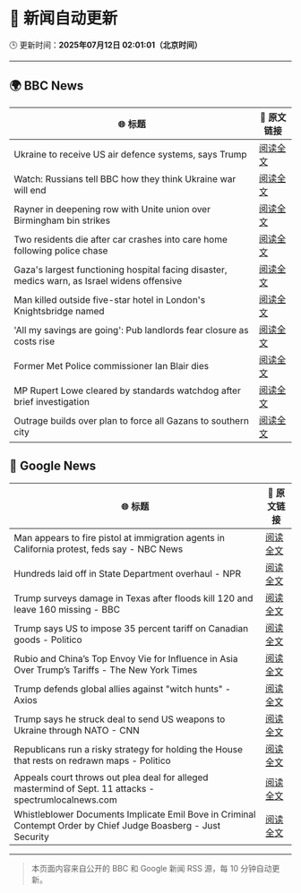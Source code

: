 # 🧠 新闻自动更新

🕒 更新时间：**2025年07月12日 02:01:01（北京时间）**

---

## 🌍 BBC News

| 🌐 标题 | 🔗 原文链接 |
|--------|-------------|
| Ukraine to receive US air defence systems, says Trump | [阅读全文](https://www.bbc.com/news/articles/crl04200dp4o) |
| Watch: Russians tell BBC how they think Ukraine war will end | [阅读全文](https://www.bbc.com/news/videos/c1wp55wqq0lo) |
| Rayner in deepening row with Unite union over Birmingham bin strikes | [阅读全文](https://www.bbc.com/news/articles/cx24de0d9rdo) |
| Two residents die after car crashes into care home following police chase | [阅读全文](https://www.bbc.com/news/articles/c9w1n78qq8lo) |
| Gaza's largest functioning hospital facing disaster, medics warn, as Israel widens offensive | [阅读全文](https://www.bbc.com/news/articles/cdx5zeywgrgo) |
| Man killed outside five-star hotel in London's Knightsbridge named | [阅读全文](https://www.bbc.com/news/articles/cqjq9zjq7djo) |
| 'All my savings are going': Pub landlords fear closure as costs rise | [阅读全文](https://www.bbc.com/news/articles/cvg8llxmnx7o) |
| Former Met Police commissioner Ian Blair dies | [阅读全文](https://www.bbc.com/news/articles/cj61d0rd9gjo) |
| MP Rupert Lowe cleared by standards watchdog after brief investigation | [阅读全文](https://www.bbc.com/news/articles/ceq7z421pwzo) |
| Outrage builds over plan to force all Gazans to southern city | [阅读全文](https://www.bbc.com/news/articles/c9dgv7v1d06o) |

## 📰 Google News

| 🌐 标题 | 🔗 原文链接 |
|--------|-------------|
| Man appears to fire pistol at immigration agents in California protest, feds say - NBC News | [阅读全文](https://news.google.com/rss/articles/CBMitgFBVV95cUxOUUJFdGlMU2MtVmM1NWQ4WlVEeDhyUUMzQnNuM2pXYlRHMHg1WjZjcTFHYUJ3MTl5YXdvMzJJcVc0Q0ZzOWZPWktKcHRzWHdIdDdYdGxjck1UdjlUQnNfeGhhQjlEMGo4dmVfSi00aUdOOHBhbEdTbEV1dWMyM2txYllNM3prbWpWNjVBNjJsU3JBTlc1cEtxc3lqYTBucFVDdDNBekhycGNVZDE5eURfYS16dThsd9IBVkFVX3lxTE1YUy1INFZULTluV1IwbHdRWkhqRjdJV1NhanZnZFNFdmxYU3pvV1ZXVFh5Ylh1Z2R6RGVXNHR5cHdyUFBjcXctVURlZF9FWWpPRHdUb2pn?oc=5) |
| Hundreds laid off in State Department overhaul - NPR | [阅读全文](https://news.google.com/rss/articles/CBMiggFBVV95cUxNQTNKMmhmdXRMVHFEVmZidWVoTjU5X1lHYlpMRDZGUGxrTHUxLUZ1VzZKZWxrUDBUcWlTWkFOb2hkOHJtNlY3SFpucXpuay1peGllTGdrVUJtdE40ZE5RN2RSUFM5UElFb1ZmbXJFcXBGSjZZbkwwMXQ3d1JRSm4yb1Z3?oc=5) |
| Trump surveys damage in Texas after floods kill 120 and leave 160 missing - BBC | [阅读全文](https://news.google.com/rss/articles/CBMiVEFVX3lxTE5zZGNzYU9KS1NDbExlN3J1TmVLSVI0UEJMNk5sYjJiRmhzZ1JPOHltNmw5LW1PcWRJejF4MXZaN2dUcEVVNkRVek82QjNqRjNqYlh1VA?oc=5) |
| Trump says US to impose 35 percent tariff on Canadian goods - Politico | [阅读全文](https://news.google.com/rss/articles/CBMimAFBVV95cUxOUWRqeFhfbTEwcUFoRzRlTWhxZXNXVDdERG1zVndyM1lZRVA5Wkdjb0tqVUI1RlYzUXRUZkxIWm1TaFJpWU1lcnp2c1lUVmMtTFdkUUl6ZTZaMERHZXQ1QWNJWEFBVzNOdjhJSzZjTkNrWGdVTklIUl94ZFItcUF4Y2ZyZzdOOUxEWGM4MWFicUNOUTBRNlltVg?oc=5) |
| Rubio and China’s Top Envoy Vie for Influence in Asia Over Trump’s Tariffs - The New York Times | [阅读全文](https://news.google.com/rss/articles/CBMifkFVX3lxTE03S0kwbzAteVItdmRMQW9OSmJYR2FFOG44SFVtVlJyRkFCM3NJalQ1dUdkX1VkZzh2NWlTelNZWUd0dFZic1F6YzZnWTRjTzE2ekZmV0J5RHZHOHYzck0xaVdNQ19oSVZJRk9jYV9hVWRzNXJnMGx2T0ZtS0t1UQ?oc=5) |
| Trump defends global allies against "witch hunts" - Axios | [阅读全文](https://news.google.com/rss/articles/CBMiggFBVV95cUxQUWxiUDBBVHVFczRzTzJMMUtOMXFEWGZnamJ3bWlScUhpOWxvYTRZTEh6YlZ0RURWNlBRbGZJRnJWTDN3bW5hcEdYOTlvRkE4Q1FfaEhSRXU0VjBCU19YalBSV3RDU2NJb1V0SVEtYnJCbk0wazZMVGp2alJGNlBIN2hn?oc=5) |
| Trump says he struck deal to send US weapons to Ukraine through NATO - CNN | [阅读全文](https://news.google.com/rss/articles/CBMif0FVX3lxTE9aWmNSbzh4dHVZb1NmS1Q3anhFcndKZ1hhQXlYY3FreWJsXzJKMFQ4V3ZOQnc0a0pWeEpnaExnVVhvYmdaNXdRbFpNQWtVTEphUjltYlYwRlkxSlZ5VG9MUmdmV0FtM2xLWWNQTlZyYW9xMHV2bnF5TC1kdnNxU2PSAYQBQVVfeXFMUGdLVGtVbWI2MDN2NTMzUjRRcG5PQmc4ZDBiMjBPTjVJeVFlek1ua2xjZkI4THVBdnZ3QkgycHVXR28tSTFnakNYcFJFYk5saGhWRy1PbFFjNnRKd1FhVFU1UDN1TGFBVEtzMXY3N0I5ZElWaEE4bG94Q3NSMUFRekZMSDhl?oc=5) |
| Republicans run a risky strategy for holding the House that rests on redrawn maps - Politico | [阅读全文](https://news.google.com/rss/articles/CBMieEFVX3lxTFBCZktRelVPMGlMcGJOMGVwUHAwQmYxVElhWVU0OVFFVjg1U3VYRzdBSTlUTXVZLTVKdWlnT0xBRVN3dUhBcjJ4N1QtdEhTbnlxbjZGV3A4SEVFYzZkMzhUY1FlV0lzN3hsWXIyUVRsd3BHM3NrNThvNQ?oc=5) |
| Appeals court throws out plea deal for alleged mastermind of Sept. 11 attacks - spectrumlocalnews.com | [阅读全文](https://news.google.com/rss/articles/CBMiygFBVV95cUxQZFNHV1pxNHdzVnNsT0JOU0V4enRSNzgzY2FpQUZJbWlzZGRNQ1hyVTVNNTc2ZFBRdUYxcEI4TlBYSUZqdUdjVXlrWU5sY0RCS2RjaFk1TnlPZnJNYVFoVDJkTjJhdlBnQkRfUlAwYXNrWW0xMjFMNVJMVWkycGRteFQyMVRPcHFKWFVhb0wwY0gzOHVRWGhNQ2ZhU2s0cVI1WlNPOThnLXBuak9TWlRaY0NEU2V5OTM1Rk5wU1Awa0hrMExJaXVkUXRB?oc=5) |
| Whistleblower Documents Implicate Emil Bove in Criminal Contempt Order by Chief Judge Boasberg - Just Security | [阅读全文](https://news.google.com/rss/articles/CBMid0FVX3lxTE1CaHk1bDB2RURrU3NZZzdKZ2lSLVBDY1JNZUR5VXU4OUFZVVU3eVlkWHUySkQwc3B2eE5ZUS1URkdXM0hTbTh1WURCUjRYaTc5bE5vUmNGbmp3dWlwUV9aV1BUcnE1b3ZEU3dZdXZnZE1zRUpNMFEw?oc=5) |

---
> 本页面内容来自公开的 BBC 和 Google 新闻 RSS 源，每 10 分钟自动更新。
